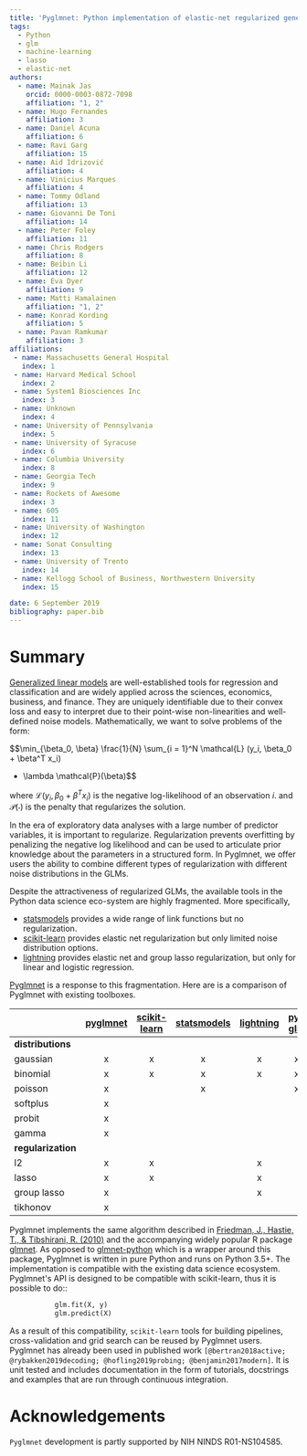 ```yaml
---
title: 'Pyglmnet: Python implementation of elastic-net regularized generalized linear models'
tags:
  - Python
  - glm
  - machine-learning
  - lasso
  - elastic-net
authors:
  - name: Mainak Jas
    orcid: 0000-0003-0872-7098
    affiliation: "1, 2"
  - name: Hugo Fernandes
    affiliation: 3
  - name: Daniel Acuna
    affiliation: 6
  - name: Ravi Garg
    affiliation: 15
  - name: Aid Idrizović
    affiliation: 4
  - name: Vinicius Marques
    affiliation: 4
  - name: Tommy Odland
    affiliation: 13
  - name: Giovanni De Toni
    affiliation: 14
  - name: Peter Foley
    affiliation: 11
  - name: Chris Rodgers
    affiliation: 8
  - name: Beibin Li
    affiliation: 12
  - name: Eva Dyer
    affiliation: 9
  - name: Matti Hamalainen
    affiliation: "1, 2"
  - name: Konrad Kording
    affiliation: 5
  - name: Pavan Ramkumar
    affiliation: 3
affiliations:
 - name: Massachusetts General Hospital
   index: 1
 - name: Harvard Medical School
   index: 2
 - name: System1 Biosciences Inc
   index: 3
 - name: Unknown
   index: 4
 - name: University of Pennsylvania
   index: 5
 - name: University of Syracuse
   index: 6
 - name: Columbia University
   index: 8
 - name: Georgia Tech
   index: 9
 - name: Rockets of Awesome
   index: 3
 - name: 605
   index: 11
 - name: University of Washington
   index: 12
 - name: Sonat Consulting
   index: 13
 - name: University of Trento
   index: 14
 - name: Kellogg School of Business, Northwestern University
   index: 15

date: 6 September 2019
bibliography: paper.bib
---
```


# Summary

[Generalized linear models](GLMs) are
well-established tools for regression and classification and are widely
applied across the sciences, economics, business, and finance. They are
uniquely identifiable due to their convex loss and easy to interpret due
to their point-wise non-linearities and well-defined noise models. Mathematically,
we want to solve problems of the form:

$$\min_{\beta_0, \beta} \frac{1}{N} \sum_{i = 1}^N \mathcal{L} (y_i, \beta_0 + \beta^T x_i)
+ \lambda \mathcal{P}(\beta)$$

where $\mathcal{L} (y_i, \beta_0 + \beta^T x_i)$ is the negative log-likelihood of an
observation $i$. and $\mathcal{P}(\cdot)$ is the penalty that regularizes the solution.

In the era of exploratory data analyses with a large number of predictor
variables, it is important to regularize. Regularization prevents
overfitting by penalizing the negative log likelihood and can be used to
articulate prior knowledge about the parameters in a structured form. In Pyglmnet, we offer
users the ability to combine different types of regularization with different noise
distributions in the GLMs.

Despite the attractiveness of regularized GLMs, the available tools in
the Python data science eco-system are highly fragmented. More
specifically,

-  [statsmodels] provides a wide range of link functions but no regularization.
-  [scikit-learn] provides elastic net regularization but only limited noise distribution options.
-  [lightning] provides elastic net and group lasso regularization, but only for
   linear and logistic regression.

[Pyglmnet] is a response to this fragmentation. Here are is a comparison of Pyglmnet with existing toolboxes.

|                    | [pyglmnet] | [scikit-learn] | [statsmodels] |   [lightning]   |   [py-glm]    | [Matlab]|   [glmnet] in R |
|--------------------|:----------:|:--------------:|:-------------:|:---------------:|:-------------:|:-------:|:---------------:|
| **distributions**  |            |                |               |                 |               |         |                 |
| gaussian           |    x       |      x         |      x        |       x         |      x        |    x    |  x              |
| binomial           |    x       |      x         |      x        |       x         |      x        |    x    |  x              |
| poisson            |    x       |                |      x        |                 |      x        |    x    |  x              |
| softplus           |    x       |                |               |                 |               |         |                 |
| probit             |    x       |                |               |                 |               |         |                 |
| gamma              |    x       |                |               |                 |               |    x    |                 |
| **regularization** |            |                |               |                 |               |         |                 |
| l2                 |    x       |      x         |               |       x         |               |         |                 |
| lasso              |    x       |      x         |               |       x         |               |         |  x              |
| group lasso        |    x       |                |               |       x         |               |         |  x              |
| tikhonov           |    x       |                |               |                 |               |         |                 |

Pyglmnet implements the same algorithm described in [Friedman, J., Hastie, T., & Tibshirani, R. (2010)](https://core.ac.uk/download/files/153/6287975.pdf>) and the accompanying widely popular R package [glmnet].
As opposed to [glmnet-python] which is a wrapper around this package, Pyglmnet is written in pure Python and runs on Python 3.5+. The implementation is compatible with the existing data science ecosystem.
Pyglmnet's API is designed to be compatible with scikit-learn, thus it is possible to do::


```py
           glm.fit(X, y)
           glm.predict(X)
```

As a result of this compatibility, ``scikit-learn`` tools for building pipelines, cross-validation and grid search can be reused by Pyglmnet users. Pyglmnet has already been used in published work
`[@bertran2018active; @rybakken2019decoding; @hofling2019probing; @benjamin2017modern]`. It is unit tested and includes documentation in the form of tutorials, docstrings and
examples that are run through continuous integration.

# Acknowledgements

``Pyglmnet`` development is partly supported by NIH NINDS R01-NS104585.

[Generalized linear models]: https://en.wikipedia.org/wiki/Generalized_linear_model>`__
[statsmodel]: https://www.statsmodels.org/
[py-glm]: https://github.com/madrury/py-glm/
[scikit-learn]: https://scikit-learn.org/stable/
[statsmodels]:  http://statsmodels.sourceforge.net/devel/glm.html
[lightning]: https://github.com/scikit-learn-contrib/lightning
[Matlab]: https://www.mathworks.com/help/stats/glmfit.html
[pyglmnet]: http://github.com/glm-tools/pyglmnet/
[glmnet]: https://web.stanford.edu/~hastie/glmnet/glmnet_alpha.html
[glmnet-python]: https://github.com/civisanalytics/python-glmnet
